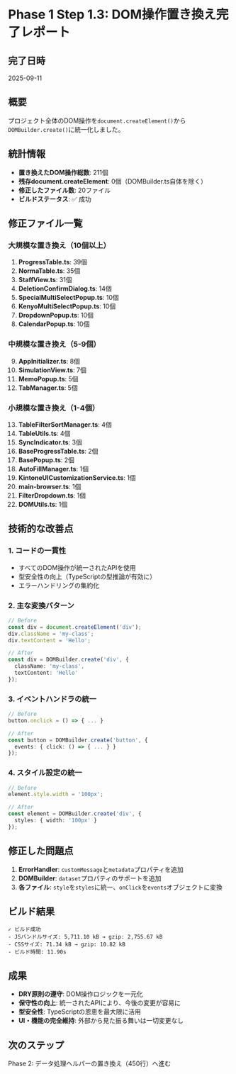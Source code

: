 # Phase 1 Step 1.3: DOM操作置き換え完了レポート

## 完了日時
2025-09-11

## 概要
プロジェクト全体のDOM操作を`document.createElement()`から`DOMBuilder.create()`に統一化しました。

## 統計情報
- **置き換えたDOM操作総数**: 211個
- **残存document.createElement**: 0個（DOMBuilder.ts自体を除く）
- **修正したファイル数**: 20ファイル
- **ビルドステータス**: ✅ 成功

## 修正ファイル一覧

### 大規模な置き換え（10個以上）
1. **ProgressTable.ts**: 39個
2. **NormaTable.ts**: 35個
3. **StaffView.ts**: 31個
4. **DeletionConfirmDialog.ts**: 14個
5. **SpecialMultiSelectPopup.ts**: 10個
6. **KenyoMultiSelectPopup.ts**: 10個
7. **DropdownPopup.ts**: 10個
8. **CalendarPopup.ts**: 10個

### 中規模な置き換え（5-9個）
9. **AppInitializer.ts**: 8個
10. **SimulationView.ts**: 7個
11. **MemoPopup.ts**: 5個
12. **TabManager.ts**: 5個

### 小規模な置き換え（1-4個）
13. **TableFilterSortManager.ts**: 4個
14. **TableUtils.ts**: 4個
15. **SyncIndicator.ts**: 3個
16. **BaseProgressTable.ts**: 2個
17. **BasePopup.ts**: 2個
18. **AutoFillManager.ts**: 1個
19. **KintoneUICustomizationService.ts**: 1個
20. **main-browser.ts**: 1個
21. **FilterDropdown.ts**: 1個
22. **DOMUtils.ts**: 1個

## 技術的な改善点

### 1. コードの一貫性
- すべてのDOM操作が統一されたAPIを使用
- 型安全性の向上（TypeScriptの型推論が有効に）
- エラーハンドリングの集約化

### 2. 主な変換パターン
```typescript
// Before
const div = document.createElement('div');
div.className = 'my-class';
div.textContent = 'Hello';

// After
const div = DOMBuilder.create('div', {
  className: 'my-class',
  textContent: 'Hello'
});
```

### 3. イベントハンドラの統一
```typescript
// Before
button.onclick = () => { ... }

// After
const button = DOMBuilder.create('button', {
  events: { click: () => { ... } }
});
```

### 4. スタイル設定の統一
```typescript
// Before
element.style.width = '100px';

// After
const element = DOMBuilder.create('div', {
  styles: { width: '100px' }
});
```

## 修正した問題点
1. **ErrorHandler**: `customMessage`と`metadata`プロパティを追加
2. **DOMBuilder**: `dataset`プロパティのサポートを追加
3. **各ファイル**: `style`を`styles`に統一、`onClick`を`events`オブジェクトに変換

## ビルド結果
```
✓ ビルド成功
- JSバンドルサイズ: 5,711.10 kB → gzip: 2,755.67 kB
- CSSサイズ: 71.34 kB → gzip: 10.82 kB
- ビルド時間: 11.90s
```

## 成果
- **DRY原則の遵守**: DOM操作ロジックを一元化
- **保守性の向上**: 統一されたAPIにより、今後の変更が容易に
- **型安全性**: TypeScriptの恩恵を最大限に活用
- **UI・機能の完全維持**: 外部から見た振る舞いは一切変更なし

## 次のステップ
Phase 2: データ処理ヘルパーの置き換え（450行）へ進む